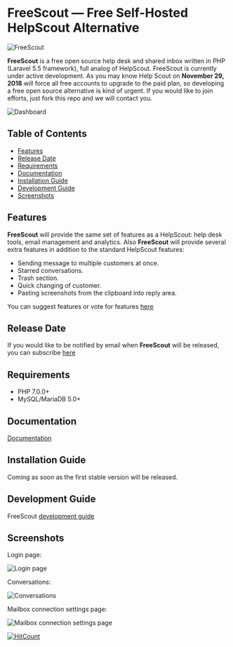 # FreeScout — Free Self-Hosted HelpScout Alternative

![FreeScout](https://raw.githubusercontent.com/freescout-helpdesk/freescout/master/public/img/banner.png)

**FreeScout** is a free open source help desk and shared inbox written in PHP (Laravel 5.5 framework), full analog of HelpScout. FreeScout is currently under active development. As you may know Help Scout on **November 29, 2018** will force all free accounts to upgrade to the paid plan, so developing a free open source alternative is kind of urgent. If you would like to join efforts, just fork this repo and we will contact you.

![Dashboard](https://freescout-helpdesk.github.io/img/screenshots/dashboard.png)

## Table of Contents
   * [Features](#features)
   * [Release Date](#release-date)
   * [Requirements](#requirements)
   * [Documentation](#documentation)
   * [Installation Guide](#installation-guide)
   * [Development Guide](#development-guide)
   * [Screenshots](#screenshots)

## Features

**FreeScout** will provide the same set of features as a HelpScout: help desk tools, email management and analytics. Also **FreeScout** will provide several extra features in addition to the standard HelpScout features:

  * Sending message to multiple customers at once.
  * Starred conversations.
  * Trash section.
  * Quick changing of customer.
  * Pasting screenshots from the clipboard into reply area.
  
You can suggest features or vote for features [here](https://feedback.userreport.com/25a3cb5f-e4bd-4470-b6f3-79fcfaa8e90f/#ideas/popular)

## Release Date

If you would like to be notified by email when **FreeScout** will be released, you can subscribe [here](https://feedburner.google.com/fb/a/mailverify?uri=freescout)

## Requirements

  * PHP 7.0.0+
  * MySQL/MariaDB 5.0+

## Documentation

[Documentation](https://github.com/freescout-helpdesk/freescout/wiki)

## Installation Guide

Coming as soon as the first stable version will be released.

## Development Guide

FreeScout [development guide](https://github.com/freescout-helpdesk/freescout/wiki/Development-Guide)

## Screenshots

Login page:

![Login page](https://freescout-helpdesk.github.io/img/screenshots/freescout-login.png)

Conversations:

![Conversations](https://freescout-helpdesk.github.io/img/screenshots/conversations.png)

Mailbox connection settings page:

![Mailbox connection settings page](https://freescout-helpdesk.github.io/img/screenshots/mailbox-connection.png)


[![HitCount](http://hits.dwyl.io/freescout-helpdesk/freescout.svg)](http://hits.dwyl.io/freescout-helpdesk/freescout)